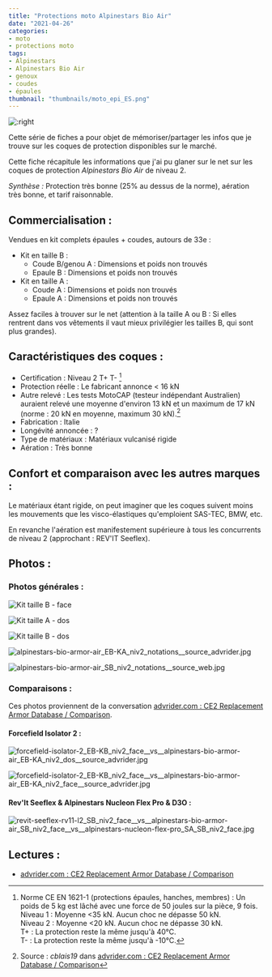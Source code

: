 ```yaml
---
title: "Protections moto Alpinestars Bio Air"
date: "2021-04-26"
categories: 
- moto
- protections moto
tags:
- Alpinestars
- Alpinestars Bio Air
- genoux
- coudes
- épaules
thumbnail: "thumbnails/moto_epi_ES.png"
---
```


![:right](alpinestars-bio-armor-air_EB-KA_niv2_face__vs__alpinestars-bio-armor-air_SB_niv2_face.jpg)

Cette série de fiches a pour objet de mémoriser/partager les infos que je trouve sur les coques de protection disponibles sur le marché.

Cette fiche récapitule les informations que j'ai pu glaner sur le net sur les coques de protection _Alpinestars Bio Air_ de niveau 2.

_Synthèse :_ Protection très bonne (25% au dessus de la norme), aération très bonne, et tarif raisonnable.


Commercialisation :
-------------------

Vendues en kit complets épaules + coudes, autours de 33e :

- Kit en taille B :
    - Coude B/genou A : Dimensions et poids non trouvés
    - Epaule B : Dimensions et poids non trouvés
- Kit en taille A :
    - Coude A : Dimensions et poids non trouvés
    - Epaule A : Dimensions et poids non trouvés

Assez faciles à trouver sur le net (attention à la taille A ou B : Si elles rentrent dans vos vêtements il vaut mieux privilégier les tailles B, qui sont plus grandes).

Caractéristiques des coques :
-----------------------------

- Certification : Niveau 2 T+ T- [^1]
- Protection réelle : Le fabricant annonce < 16 kN
- Autre relevé : Les tests MotoCAP (testeur indépendant Australien) auraient relevé une moyenne d'environ 13 kN et un maximum de 17 kN (norme : 20 kN en moyenne, maximum 30 kN).[^2] 
- Fabrication : Italie
- Longévité annoncée : ?
- Type de matériaux : Matériaux vulcanisé rigide
- Aération : Très bonne


Confort et comparaison avec les autres marques : 
------------------------------------------------

Le matériaux étant rigide, on peut imaginer que les coques suivent moins les mouvements que les visco-élastiques qu'emploient SAS-TEC, BMW, etc.

En revanche l'aération est manifestement supérieure à tous les concurrents de niveau 2 (approchant : REV'IT Seeflex).


Photos :
--------

### Photos générales :

![Kit taille B - face](alpinestars-bio-armor-air_EB-KA_niv2_face__vs__alpinestars-bio-armor-air_SB_niv2_face.jpg)

![Kit taille A - dos](alpinestars-bio-armor-air_EA_niv2_dos__vs__alpinestars-bio-armor-air_SA_niv2_dos.jpg)

![Kit taille B - dos](alpinestars-bio-armor-air_EB-KA_niv2_dos__vs__alpinestars-bio-armor-air_SB_niv2_dos.jpg)

![alpinestars-bio-armor-air_EB-KA_niv2_notations__source_advrider.jpg](alpinestars-bio-armor-air_EB-KA_niv2_notations__source_advrider.jpg)

![alpinestars-bio-armor-air_SB_niv2_notations__source_web.jpg](alpinestars-bio-armor-air_SB_niv2_notations__source_web.jpg)



### Comparaisons :

Ces photos proviennent de la conversation [advrider.com : CE2 Replacement Armor Database / Comparison](https://advrider.com/f/threads/ce2-replacement-armor-database-comparison.1466522/).


#### Forcefield Isolator 2 :

![forcefield-isolator-2_EB-KB_niv2_face__vs__alpinestars-bio-armor-air_EB-KA_niv2_dos__source_advrider.jpg](forcefield-isolator-2_EB-KB_niv2_face__vs__alpinestars-bio-armor-air_EB-KA_niv2_dos__source_advrider.jpg)

![forcefield-isolator-2_EB-KB_niv2_face__vs__alpinestars-bio-armor-air_EB-KA_niv2_face__source_advrider.jpg](forcefield-isolator-2_EB-KB_niv2_face__vs__alpinestars-bio-armor-air_EB-KA_niv2_face__source_advrider.jpg)


#### Rev'It Seeflex & Alpinestars Nucleon Flex Pro & D3O :

![revit-seeflex-rv11-l2_SB_niv2_face__vs__alpinestars-bio-armor-air_SB_niv2_face__vs__alpinestars-nucleon-flex-pro_SA_SB_niv2_face.jpg](revit-seeflex-rv11-l2_SB_niv2_face__vs__alpinestars-bio-armor-air_SB_niv2_face__vs__alpinestars-nucleon-flex-pro_SA_SB_niv2_face.jpg)


Lectures :
----------

- [advrider.com : CE2 Replacement Armor Database / Comparison](https://advrider.com/f/threads/ce2-replacement-armor-database-comparison.1466522/)


[^1]: Norme CE EN 1621-1 (protections épaules, hanches, membres) : Un poids de 5 kg est lâché avec une force de 50 joules sur la pièce, 9 fois.<br />
Niveau 1 : Moyenne <35 kN. Aucun choc ne dépasse 50 kN.<br />
Niveau 2 : Moyenne <20 kN. Aucun choc ne dépasse 30 kN.<br />
T+ : La protection reste la même jusqu'à 40°C.<br />
T- : La protection reste la même jusqu'à -10°C.

[^2]: Source : _cblais19_ dans [advrider.com : CE2 Replacement Armor Database / Comparison](https://advrider.com/f/threads/ce2-replacement-armor-database-comparison.1466522/)
